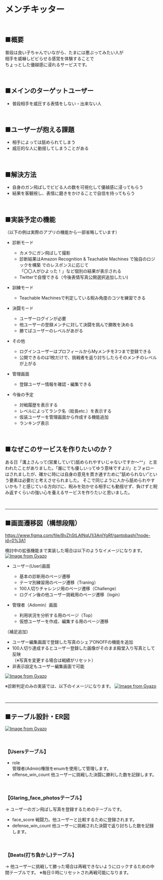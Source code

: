 # メンチキッター

<br>

## ■概要
普段は良い子ちゃんでいながら、たまには悪ぶってみたい人が  
相手を威嚇しビビらせる感覚を体験することで  
ちょっとした優越感に浸れるサービスです。

<br>

## ■メインのターゲットユーザー
- 普段相手を威圧する表情をしない・出来ない人  

<br>

## ■ユーザーが抱える課題
- 相手によっては舐められてしまう  
- 威圧的な人に動揺してしまうことがある  

<br>

## ■解決方法
- 自身のガン飛ばしでビビる人の数を可視化して優越感に浸ってもらう  
- 結果を客観視し、表情に磨きをかけることで自信を持ってもらう

<br>

## ■実装予定の機能  
（以下の例は実際のアプリの機能から一部省略しています）
- 診断モード
  - カメラにガン飛ばして撮影
  - 診断結果はAmazon Recognition & Teachable Machines で独自のロジックを構築
  でのレスポンスに応じて  
  「〇〇人がひよった！」など個別の結果が表示される    
  - Twitterで自慢できる（今後表情写真公開選択追加したい)

- 訓練モード
  - Teachable Machinesで判定している睨み角度のコツを練習できる

- 決闘モード
  - ユーザーログインが必要
  - 他ユーザーの登録メンチに対して決闘を挑んで勝敗を決める
  - 勝てばユーザーのレベルがあがる

- その他
  - ログインユーザーはプロフィールからMyメンチを3つまで登録できる
  - 公開できるのは1枚だけで、挑戦者を返り討ちしたらそのメンチのレベルが上がる

- 管理画面
  - 登録ユーザー情報を確認・編集できる

- 今後の予定
  - 対戦履歴を表示する
  - レベルによってランク名（総長etc.）を表示する
  - 仮装ユーザーを管理画面から作成する機能追加
  - ランキング表示


<br>

## ■なぜこのサービスを作りたいのか？
ある日「溝上さんって(営業していて)舐められやすいじゃないですか〜^^」
と言われたことがありました。「誰にでも優しいってゆう意味ですよ//」とフォローはされましたが、確かに時には自身の意見を貫き通すために”舐められない”という要素は必要だと考えさせられました。
そこで同じように人から舐められやすいかも？と感じている方向けに、睨みを効かせる相手にも動揺せず、負けずと睨み返すくらいの強い心を養えるサービスを作りたいと思いました。

<br>

---
## ■画面遷移図（構想段階）
https://www.figma.com/file/BvZhStLAINqU1i3AnlYgRf/gantobashi?node-id=0%3A1

検討中の拡張機能まで実装した場合は以下のようなイメージになります。
[![Image from Gyazo](https://i.gyazo.com/813b42566280c670ba5cd71f2d9e2d88.png)](https://gyazo.com/813b42566280c670ba5cd71f2d9e2d88)

- ユーザー(User)画面  
  - 基本の診断用のページ遷移
  - テーマ別練習用のページ遷移（Traning）
  - 100人切りチャレンジ用のページ遷移（Challenge）
  - ログイン後の他ユーザー挑戦用のページ遷移（login）

- 管理者（Adomin）画面  
  - 利用状況を分析する用のページ（Top）
  - 仮想ユーザーを作成、編集する用のページ遷移

（補足追加）
- ユーザー編集画面で登録した写真のシェアONOFFの機能を追加
- 100人切り達成するとユーザー登録した画像がそのまま殿堂入り写真として反映  
（※写真を変更する場合は戦績がリセット）
- 非表示設定もユーザー編集画面で可能

[![Image from Gyazo](https://i.gyazo.com/341abe67521d7ebae4958f3677144226.png)](https://gyazo.com/341abe67521d7ebae4958f3677144226)

※診断判定のみの実装では、以下のイメージになります。
[![Image from Gyazo](https://i.gyazo.com/f2d7ca9b011ef2c6692bbb907e815d6a.png)](https://www.figma.com/file/BvZhStLAINqU1i3AnlYgRf/gantobashi?node-id=0%3A1)  


<br>

---
## ■テーブル設計・ER図
[![Image from Gyazo](https://i.gyazo.com/dcdd6e50ac22635cf21e42b9171c098e.png)](https://gyazo.com/dcdd6e50ac22635cf21e42b9171c098e)

<br>

### 【Usersテーブル】
- role  
管理者(Admin)権限をenumを使用して管理します。
- offense_win_count
他ユーザーに挑戦した決闘に勝利した数を記録します。

<br>

### 【Glaring_face_photosテーブル】
→ ユーザーのガン飛ばし写真を登録するためのテーブルです。
- face_score
戦闘力。他ユーザーと比較するために登録されます。
- defense_win_count
他ユーザーに挑戦された決闘で返り討ちした数を記録します。

<br>

### 【Beats(打ち負かし)テーブル】
→ 他ユーザーに挑戦して勝った場合は再戦できないようにロックするための中間テーブルです。
※毎日０時にリセットされ再戦可能になります。

